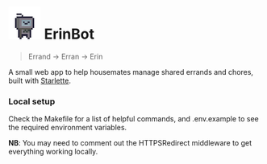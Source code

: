 # ![ErinBot](static/erin_bot_64x64.png) ErinBot

> Errand -> Erran -> Erin

A small web app to help housemates manage shared errands and chores, built with [Starlette](https://www.starlette.io/).

### Local setup
Check the Makefile for a list of helpful commands, and .env.example to
see the required environment variables.

**NB**: You may need to comment out the HTTPSRedirect middleware to get 
everything working locally.